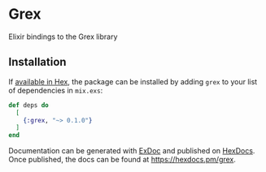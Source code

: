 # Grex

Elixir bindings to the Grex library

## Installation

If [available in Hex](https://hex.pm/docs/publish), the package can be installed
by adding `grex` to your list of dependencies in `mix.exs`:

```elixir
def deps do
  [
    {:grex, "~> 0.1.0"}
  ]
end
```

Documentation can be generated with [ExDoc](https://github.com/elixir-lang/ex_doc)
and published on [HexDocs](https://hexdocs.pm). Once published, the docs can
be found at <https://hexdocs.pm/grex>.


